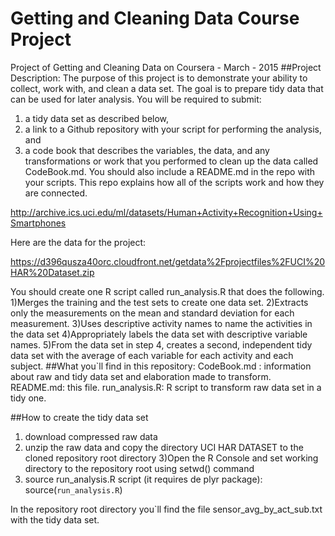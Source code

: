 # Getting and Cleaning Data Course Project
Project of Getting and Cleaning Data on Coursera - March - 2015
##Project Description:
The purpose of this project is to demonstrate your ability to collect, work with, and clean a data set. The goal is to prepare tidy data that can be used for later analysis. You will be required to submit: 
1) a tidy data set as described below, 
2) a link to a Github repository with your script for performing the analysis, and 
3) a code book that describes the variables, the data, and any transformations or work that you performed to clean up the data called CodeBook.md. 
You should also include a README.md in the repo with your scripts. This repo explains how all of the scripts work and how they are connected.  

http://archive.ics.uci.edu/ml/datasets/Human+Activity+Recognition+Using+Smartphones 

Here are the data for the project: 

https://d396qusza40orc.cloudfront.net/getdata%2Fprojectfiles%2FUCI%20HAR%20Dataset.zip 

 You should create one R script called run_analysis.R that does the following. 
  1)Merges the training and the test sets to create one data set.
  2)Extracts only the measurements on the mean and standard deviation for each measurement. 
  3)Uses descriptive activity names to name the activities in the data set
  4)Appropriately labels the data set with descriptive variable names. 
  5)From the data set in step 4, creates a second, independent tidy data set with the average of each variable for each activity and each subject.
  ##What you`ll find in this repository:
  CodeBook.md : information about raw and tidy data set and elaboration made to transform.
  README.md: this file. 
  run_analysis.R: R script to transform raw data set in a tidy one. 
  
  ##How to create the tidy data set
  1) download compressed raw data
  2) unzip the raw data and copy the directory UCI HAR DATASET to the cloned repository root directory
  3)Open the R Console and set working directory to the repository root using setwd() command
  4) source run_analysis.R script (it requires de plyr package): source(`run_analysis.R`)
  
In the repository root directory you`ll find the file sensor_avg_by_act_sub.txt with the tidy data set. 
